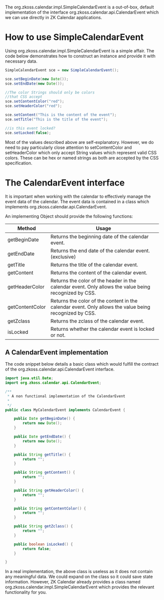 The <javadoc>org.zkoss.calendar.impl.SimpleCalendarEvent</javadoc> is a
out-of-box, default implementation of the interface
<javadoc type="interface">org.zkoss.calendar.api.CalendarEvent</javadoc>
which we can use directly in ZK Calendar applications.

# How to use SimpleCalendarEvent

Using <javadoc>org.zkoss.calendar.impl.SimpleCalendarEvent</javadoc> is
a simple affair. The code below demonstrates how to construct an
instance and provide it with necessary data.

``` java
SimpleCalendarEvent sce = new SimpleCalendarEvent();

sce.setBeginDate(new Date());
sce.setEndDate(new Date());

//The color Strings should only be colors
//that CSS accept
sce.setContentColor("red");
sce.setHeaderColor("red");

sce.setContent("This is the content of the event");
sce.setTitle("This is the title of the event");

//is this event locked?
sce.setLocked(false);
```

Most of the values described above are self-explanatory. However, we do
need to pay particularly close attention to <mp>setContentColor</mp> and
<mp>setHeaderColor</mp> which only accept String values which represent
valid CSS colors. These can be hex or named strings as both are accepted
by the CSS specification.

# The CalendarEvent interface

It is important when working with the calendar to effectively manage the
event data of the calendar. The event data is contained in a class which
implements
<javadoc type="interface">org.zkoss.calendar.api.CalendarEvent</javadoc>.

An implementing Object should provide the following functions:

| Method          | Usage                                                                                                  |
|-----------------|--------------------------------------------------------------------------------------------------------|
| getBeginDate    | Returns the beginning date of the calendar event.                                                      |
| getEndDate      | Returns the end date of the calendar event.(exclusive)                                                 |
| getTitle        | Returns the title of the calendar event.                                                               |
| getContent      | Returns the content of the calendar event.                                                             |
| getHeaderColor  | Returns the color of the header in the calendar event. Only allows the value being recognized by CSS.  |
| getContentColor | Returns the color of the content in the calendar event. Only allows the value being recognized by CSS. |
| getZclass       | Returns the zclass of the calendar event.                                                              |
| isLocked        | Returns whether the calendar event is locked or not.                                                   |

## A CalendarEvent implementation

The code snippet below details a basic class which would fulfill the
contract of the
<javadoc type="interface">org.zkoss.calendar.api.CalendarEvent</javadoc>
interface.

``` java
import java.util.Date;
import org.zkoss.calendar.api.CalendarEvent;

/**
 * A non functional implementation of the CalendarEvent
 * 
 */
public class MyCalendarEvent implements CalendarEvent {

    public Date getBeginDate() {
        return new Date();
    }

    public Date getEndDate() {
        return new Date();
    }

    public String getTitle() {
        return "";
    }

    public String getContent() {
        return "";
    }

    public String getHeaderColor() {
        return "";
    }

    public String getContentColor() {
        return "";
    }

    public String getZclass() {
        return "";
    }

    public boolean isLocked() {
        return false;
    }

}
```

In a real implementation, the above class is useless as it does not
contain any meaningful data. We could expand on the class so it could
save state information. However, ZK Calendar already provides a class
named <javadoc>org.zkoss.calendar.impl.SimpleCalendarEvent</javadoc>
which provides the relevant functionality for you.
